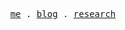 <p align="center">
  <samp>
    <a href="https://grdm.io">me</a> .
    <a href="https://grdm.io/posts/">blog</a> .
    <a href="https://scholar.google.com/citations?user=jVajee8AAAAJ">research</a>
  </samp>
</p>
